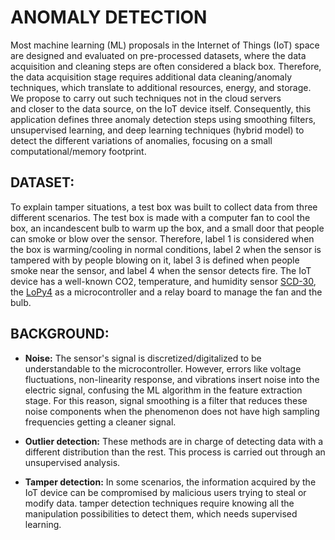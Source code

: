 
# ANOMALY DETECTION

Most machine learning (ML) proposals in the Internet of Things (IoT) space are designed and evaluated on pre-processed datasets, where the data acquisition and cleaning steps are often considered a black box. Therefore, the data acquisition stage requires additional data cleaning/anomaly techniques, which translate to additional resources, energy, and storage. We propose to carry out such techniques not in the cloud servers and closer to the data source, on the IoT device itself. Consequently, this application defines three anomaly detection steps using smoothing filters, unsupervised learning, and deep learning techniques (hybrid model) to detect the different variations of anomalies, focusing on a small computational/memory footprint.

## DATASET: 

To explain tamper situations, a test box was built to collect data from three different scenarios. The test box is made with a computer fan to cool the box, an incandescent bulb to warm up the box, and a small door that people can smoke or blow over the sensor. Therefore, label 1 is considered when the box is warming/cooling in normal conditions, label 2 when the sensor is tampered with by people blowing on it, label 3 is defined when people smoke near the sensor, and label 4 when the sensor detects fire. The IoT device has a well-known CO2, temperature, and humidity sensor [SCD-30](https://sensirion.com/products/catalog/SCD30/), the [LoPy4](https://pycom.io/product/lopy4/) as a microcontroller and a relay board to manage the fan and the bulb. 

## BACKGROUND:

- **Noise:** The sensor's signal is discretized/digitalized to be understandable to the microcontroller. However, errors like voltage fluctuations, non-linearity response, and vibrations insert noise into the electric signal, confusing the ML algorithm in the feature extraction stage. For this reason, signal smoothing is a filter that reduces these noise components when the phenomenon does not have high sampling frequencies getting a cleaner signal.

- **Outlier detection:** These methods are in charge of detecting data with a different distribution than the rest. This process is carried out through an unsupervised analysis.

- **Tamper detection:** In some scenarios, the information acquired by the IoT device can be compromised by malicious users trying to steal or modify data. tamper detection techniques require knowing all the manipulation possibilities to detect them, which needs supervised learning.

